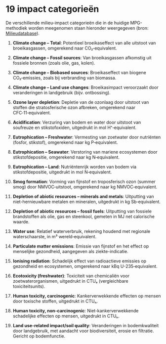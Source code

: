 # 19 impact categorieën

De verschillende milieu-impact categorieën die in de huidige MPG-methodiek worden meegenomen staan hieronder weergegeven (bron: [Milieudatabase](https://milieudatabase.nl/en/environmental-data-lca/environmental-impact-categories/the-19-impact-categories-explained/)). 

1. **Climate change – Total**: Potentieel broeikaseffect van alle uitstoot van broeikasgassen, omgerekend naar CO₂‐equivalent. 

2. **Climate change – Fossil sources**: Van broeikasgassen afkomstig uit fossiele bronnen (zoals olie, gas, kolen). 

3. **Climate change – Biobased sources**: Broeikaseffect van biogene CO₂‑emissies, zoals bij verbranding van biomassa. 

4. **Climate change – Land use changes**: Broeikasimpact veroorzaakt door veranderingen in landgebruik (bijv. ontbossing). 

5. **Ozone layer depletion**: Depletie van de ozonlaag door uitstoot van stoffen die stratosferische ozon afbreken, omgerekend naar CFC‑11‑equivalent. 

6. **Acidification**: Verzuring van bodem en water door uitstoot van soufreuze en stikstofoxiden, uitgedrukt in mol H⁺‑equivalent. 

7. **Eutrophication – Freshwater**: Vermesting van zoetwater door nutriënten (fosfor, stikstof), omgerekend naar kg P‑equivalent.

8. **Eutrophication – Seawater**: Verstoring van mariene ecosystemen door stikstofdepositie, omgerekend naar kg N‑equivalent.

9. **Eutrophication – Land**: Nutriëntenrijk worden van bodem via stikstofdepositie, uitgedrukt in mol N‑equivalent.

10. **Smog formation**: Vorming van fijnstof en troposferisch ozon (summer smog) door NMVOC‑uitstoot, omgerekend naar kg NMVOC‑equivalent. 

11. **Depletion of abiotic resources – minerals and metals**: Uitputting van niet-hernieuwbare metalen en mineralen, uitgedrukt in kg Sb‑equivalent. 

12. **Depletion of abiotic resources – fossil fuels**: Uitputting van fossiele brandstoffen als olie, gas en steenkool, gemeten in MJ net calorische waarde. 

13. **Water use**: Relatief waterverbruik, rekening houdend met regionale waterschaarste, in m³ wereld‑equivalent. 

14. **Particulate matter emissions**: Emissie van fijnstof en het effect op menselijke gezondheid, aangegeven als ziekte-indicatie. 

15. **Ionising radiation**: Schadelijk effect van radioactieve emissies op gezondheid en ecosystemen, omgerekend naar kBq U-235‑equivalent. 

16. **Ecotoxicity (freshwater)**: Toxiciteit van chemicaliën voor zoetwaterorganismen, uitgedrukt in CTUₑ (vergleichbare toxiciteitsunits).

17. **Human toxicity, carcinogenic**: Kankerverwekkende effecten op mensen door toxische stoffen, uitgedrukt in CTUₕ. 

18. **Human toxicity, non-carcinogenic**: Niet-kankerverwekkende schadelijke effecten op mensen, uitgedrukt in CTUₕ. 

19. **Land use-related impact/soil quality**: Veranderingen in bodemkwaliteit door landgebruik, met aandacht voor biodiversiteit, erosie en filtratie. Gericht op bodemfunctie. 

